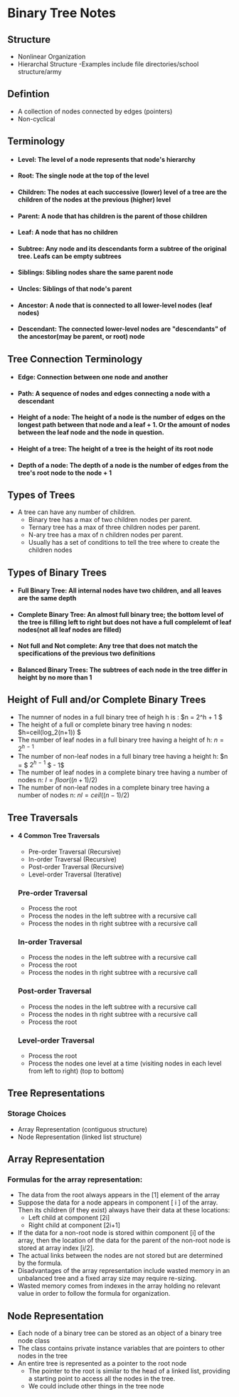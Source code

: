 # Binary Tree Notes

## Structure
 - Nonlinear Organization
 - Hierarchal Structure
    -Examples include file directories/school structure/army

## Defintion
  - A collection of nodes connected by edges (pointers)
  - Non-cyclical

## Terminology

- #### Level: The level of a node represents that node's hierarchy
- #### Root: The single node at the top of the level
- #### Children: The nodes at each successive (lower) level of a tree are the children of the nodes at the previous (higher) level
- #### Parent: A node that has children is the parent of those children 
- #### Leaf: A node that has no children 
- #### Subtree: Any node and its descendants form a subtree of the original tree. Leafs can be empty subtrees
- #### Siblings: Sibling nodes share the same parent node
- #### Uncles: Siblings of that node's parent
- #### Ancestor: A node that is connected to all lower-level nodes (leaf nodes)
- #### Descendant: The connected lower-level nodes are "descendants" of the ancestor(may be parent, or root) node

## Tree Connection Terminology
 - #### Edge: Connection between one node and another
 - #### Path: A sequence of nodes and edges connecting a node with a descendant
 - #### Height of a node: The height of a node is the number of edges on the longest path between that node and a leaf + 1. Or the amount of nodes between the leaf node and the node in question.
 - #### Height of a tree: The height of a tree is the height of its root node
 - #### Depth of a node: The depth of a node is the number of edges from the tree's root node to the node + 1

 ## Types of Trees
- A tree can have any number of children.
    - Binary tree has a max of two children nodes per parent.
    - Ternary tree has a max of three children nodes per parent.
    - N-ary tree has a max of n children nodes per parent.
    - Usually has a set of conditions to tell the tree where to create the children nodes

## Types of Binary Trees
- #### Full Binary Tree: All internal nodes have __two__ children, and all leaves are the same depth  
  
- #### Complete Binary Tree: An almost full binary tree; the bottom level of the tree is filling left to right but does not have a full complelemt of leaf nodes(not all leaf nodes are filled)

- #### Not full and Not complete: Any tree that does not match the specifications of the previous two definitions

- #### Balanced Binary Trees: The subtrees of each node in the tree differ in height by no more than 1

## Height of Full and/or Complete Binary Trees
 - The numner of nodes in a full binary tree of heigh h is : 
       $n = 2^h + 1 $
 - The height of a full or complete binary tree having n nodes: 
        $h=ceil(log_2(n+1)) $
 - The number of leaf nodes in a full binary tree having a height of h:   $n = 2^h$ $^-$ $^1$
 - The number of non-leaf nodes in a full binary tree having a height h: 
        $n = $ $2^h$ $^-$ $^1$ $ - 1$
 - The number of leaf nodes in a complete binary tree having a number of nodes n:
        $I = floor((n+1)/2)$
 - The number of non-leaf nodes in a complete binary tree having a number of nodes n:
        $nl = ceil((n-1)/2)$

## Tree Traversals
- #### 4 Common Tree Traversals
    - Pre-order Traversal (Recursive)
    - In-order Traversal (Recursive)
    - Post-order Traversal (Recursive)
    - Level-order Traversal (Iterative)

    ### Pre-order Traversal
    - Process the root      
    - Process the nodes in the left subtree with a recursive call
    - Process the nodes in th right subtree with a recursive call

    ### In-order Traversal
    - Process the nodes in the left subtree with a recursive call
    - Process the root
    - Process the nodes in th right subtree with a recursive call

    ### Post-order Traversal
    - Process the nodes in the left subtree with a recursive call
    - Process the nodes in th right subtree with a recursive call
    - Process the root

    ### Level-order Traversal
    - Process the root
    - Process the nodes one level at a time (visiting nodes in each level from left to right) (top to bottom)


## Tree Representations
### Storage Choices
- Array Representation (contiguous structure)
- Node Representation (linked list structure)

## Array Representation
### Formulas for the array representation:
- The data from the root always appears in the [1] element of the array  
- Suppose the data for a node appears in component [ i ] of the array. Then its children (if they exist) always have their data at these locations:  
    - Left child at component [2i]
    - Right child at component [2i+1]
- If the data for a non-root node is stored within component [i] of the array, then the location of the data for the parent of the non-root node is stored at array index [i/2].
- The actual links between the nodes are not stored but are determined by the formula.
- Disadvantages of the array representation include wasted memory in an unbalanced tree and a fixed array size may require re-sizing.
- Wasted memory comes from indexes in the array holding no relevant value in order to follow the formula for organization.

## Node Representation
 - Each node of a binary tree can be stored as an object of a binary tree node class
 - The class contains private instance variables that are pointers to other nodes in the tree
 - An entire tree is represented as a pointer to the root node
    - The pointer to the root is similar to the head of a linked list, providing a starting point to access all the nodes in the tree.
    - We could include other things in the tree node





